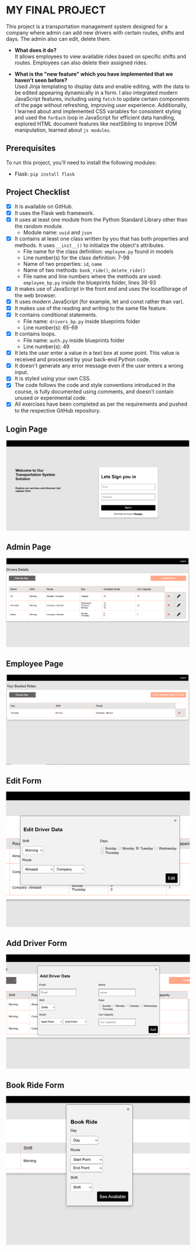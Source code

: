 # MY FINAL PROJECT

This project is a transportation management system designed for a company where admin can add new drivers with certain routes, shifts and days. The admin also can edit, delete them.

- **What does it do?**  
  It allows employees to view available rides based on specific shifts and routes. Employees can also delete their assigned rides.

- **What is the "new feature" which you have implemented that we haven't seen before?**  
  Used Jinja templating to display data and enable editing, with the data to be edited appearing dynamically in a form. I also integrated modern JavaScript features, including using `fetch` to update certain components of the page without refreshing, improving user experience. Additionally, I learned about and implemented CSS variables for consistent styling and used the `forEach` loop in JavaScript for efficient data handling, explored HTML document features like nextSibling to improve DOM manipulation, learned about `js modules`.

## Prerequisites

To run this project, you'll need to install the following modules:

- Flask: `pip install flask`

## Project Checklist

- [x] It is available on GitHub.
- [x] It uses the Flask web framework.
- [x] It uses at least one module from the Python Standard Library other than the random module.
  - Module name: `uuid` and `json`
- [x] It contains at least one class written by you that has both properties and methods. It uses `__init__()` to initialize the object's attributes.
  - File name for the class definition: `employee.py` found in models
  - Line number(s) for the class definition: 7-98
  - Name of two properties: `id`, `name`
  - Name of two methods: `book_ride()`, `delete_ride()`
  - File name and line numbers where the methods are used:  
    `employee_bp.py` inside the blueprints folder, lines 38-93
- [x] It makes use of JavaScript in the front end and uses the localStorage of the web browser.
- [x] It uses modern JavaScript (for example, let and const rather than var).
- [x] It makes use of the reading and writing to the same file feature.
- [x] It contains conditional statements.
  - File name: `drivers_bp.py` inside blueprints folder
  - Line number(s): 65-69
- [x] It contains loops.
  - File name: `auth.py` inside blueprints folder
  - Line number(s): 49
- [x] It lets the user enter a value in a text box at some point.
      This value is received and processed by your back-end Python code.
- [x] It doesn't generate any error message even if the user enters a wrong input.
- [x] It is styled using your own CSS.
- [x] The code follows the code and style conventions introduced in the course, is fully documented using comments, and doesn't contain unused or experimental code.
- [x] All exercises have been completed as per the requirements and pushed to the respective GitHub repository.

## Login Page
![Alt text](./readme_images/LoginPage.PNG)

## Admin Page
![Alt text](./readme_images/AdminPage.PNG)

## Employee Page
![Alt text](./readme_images/EmployeeBookedRides.PNG)

## Edit Form
![Alt text](./readme_images/EditForm.PNG)

## Add Driver Form
![Alt text](./readme_images/AddDriverForm.PNG)

## Book Ride Form
![Alt text](./readme_images/BookRideForm.PNG)

